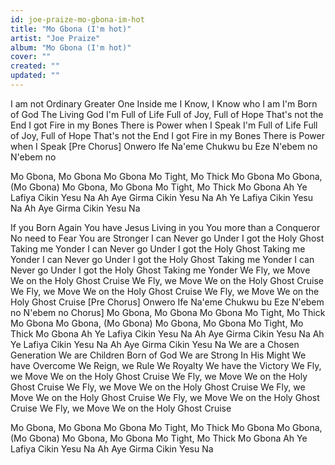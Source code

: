 ```yaml
---
id: joe-praize-mo-gbona-im-hot
title: "Mo Gbona (I'm hot)"
artist: "Joe Praize"
album: "Mo Gbona (I'm hot)"
cover: ""
created: ""
updated: ""
---
```


I am not Ordinary
Greater One Inside me
I Know, I Know who I am
I'm Born of God
The Living God
I'm Full of Life
Full of Joy, Full of  Hope
That's not the End
I got Fire in my Bones
There is Power when I Speak
I'm Full of Life
Full of Joy, Full of  Hope
That's not the End
I got Fire in my Bones
There is Power when I Speak
[Pre  Chorus]
Onwero Ife Na'eme
Chukwu bu Eze N'ebem no
N'ebem no

Mo Gbona, Mo Gbona
Mo Gbona
Mo Tight, Mo Thick
Mo Gbona
Mo Gbona, (Mo Gbona)
Mo Gbona, Mo Gbona
Mo Tight, Mo Thick
Mo Gbona
Ah Ye Lafiya
Cikin Yesu Na
Ah Aye Girma
Cikin Yesu Na
Ah Ye Lafiya
Cikin Yesu Na
Ah Aye Girma
Cikin Yesu Na

If you Born Again
You have Jesus Living in you
You more than a Conqueror
No need to Fear
You are Stronger
I can Never go Under
I got the Holy Ghost
Taking me Yonder
I can Never go Under
I got the Holy Ghost
Taking me Yonder
I can Never go Under
I got the Holy Ghost
Taking me Yonder
I can Never go Under
I got the Holy Ghost
Taking me Yonder
We Fly, we Move
We on the Holy Ghost Cruise
We Fly, we Move
We on the Holy Ghost Cruise
We Fly, we Move
We on the Holy Ghost Cruise
We Fly, we Move
We on the Holy Ghost Cruise
[Pre  Chorus]
Onwero Ife Na'eme
Chukwu bu Eze N'ebem no
N'ebem no
Chorus]
Mo Gbona, Mo Gbona
Mo Gbona
Mo Tight, Mo Thick
Mo Gbona
Mo Gbona, (Mo Gbona)
Mo Gbona, Mo Gbona
Mo Tight, Mo Thick
Mo Gbona
Ah Ye Lafiya
Cikin Yesu Na
Ah Aye Girma
Cikin Yesu Na
Ah Ye Lafiya
Cikin Yesu Na
Ah Aye Girma
Cikin Yesu Na
We are a Chosen Generation
We are Children
Born of God
We are Strong
In His Might
We have Overcome
We Reign, we Rule
We Royalty
We have the Victory
We Fly, we Move
We on the Holy Ghost Cruise
We Fly, we Move
We on the Holy Ghost Cruise
We Fly, we Move
We on the Holy Ghost Cruise
We Fly, we Move
We on the Holy Ghost Cruise
We Fly, we Move
We on the Holy Ghost Cruise
We Fly, we Move
We on the Holy Ghost Cruise

Mo Gbona, Mo Gbona
Mo Gbona
Mo Tight, Mo Thick
Mo Gbona
Mo Gbona, (Mo Gbona)
Mo Gbona, Mo Gbona
Mo Tight, Mo Thick
Mo Gbona
Ah Ye Lafiya
Cikin Yesu Na
Ah Aye Girma
Cikin Yesu Na